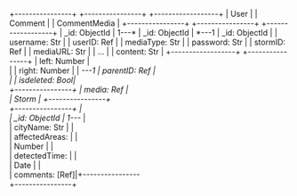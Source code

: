 <!-- Vì hạn chế thời gian, nên tôi đã rút gọn một số phần và chọn cách triển khai đơn giản hơn trong thực tế. -->


+----------------+        +----------------+        +------------------+
|      User      |        |     Comment    |        |   CommentMedia   |
+----------------+        +----------------+        +------------------+
| _id: ObjectId  | 1---*  | _id: ObjectId  | *---1  | _id: ObjectId    |
| username: Str  |        | userID: Ref    |        | mediaType: Str   |
| password: Str  |        | stormID: Ref   |        | mediaURL: Str    |
| ...            |        | content: Str   |        +------------------+
+----------------+        | left: Number   |        
        |                 | right: Number  |
        | *---1           | parentID: Ref |       
        |                 | isdeleted: Bool|        
+----------------+        | media: Ref    |        
|     Storm      |        +----------------+        
+----------------+                 |                  
| _id: ObjectId  |         1---*   |                       
| cityName: Str  |                 |                  
| affectedAreas: |                 |                  
|    Number      |                 |                  
| detectedTime:  |                 |                  
|    Date        |                 |                 
| comments: [Ref]|+----------------                 
+----------------+                 
                                          
        
